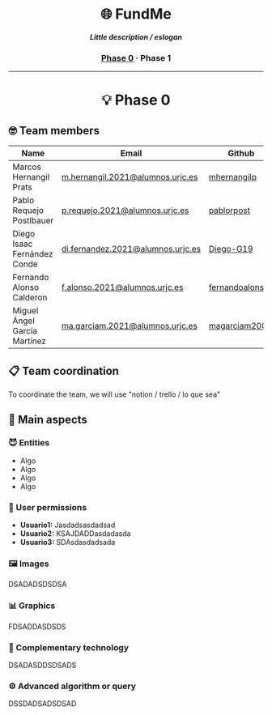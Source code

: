 <h1 align="center">
	🌐 FundMe
</h1>

<p align="center">
	<b><i>Little description / eslogan</i></b><br>
</p>

<h3 align="center">
	<a href="#phase-0">Phase 0</a>
	<span> · </span>
	<a>Phase 1</a>
</h3>

---

<h1 align="center" id="phase-0">
  💡 Phase 0
</h1>
<h2>
  🤓 Team members
</h2>

| Name | Email | Github |
|-----------|-----------|-----------|
| Marcos Hernangil Prats | m.hernangil.2021@alumnos.urjc.es  | [mhernangilp](https://github.com/mhernangilp)  |
| Pablo Requejo Postlbauer  | p.requejo.2021@alumnos.urjc.es  | [pablorpost](https://github.com/pablorpost)  |
| Diego Isaac Fernández Conde  | di.fernandez.2021@alumnos.urjc.es  | [Diego-G19](https://github.com/Diego-G19) |
| Fernando Alonso Calderon  | f.alonso.2021@alumnos.urjc.es  |  [fernandoalonsoo](https://github.com/fernandoalonsoo)  |
| Miguel Ángel García Martínez  | ma.garciam.2021@alumnos.urjc.es  | [magarciam2003](https://github.com/magarciam2003)  |

<h2>
  📋 Team coordination
</h2>

To coordinate the team, we will use "notion / trello / lo que sea"

<h2>
  🍆 Main aspects
</h2>

<h3>
  😈 Entities
</h3>

- Algo
- Algo
- Algo
- Algo

<h3>
  🔐 User permissions
</h3>

- **Usuario1:** Jasdadsasdadsad
- **Usuario2:** KSAJDADDasdadasda
- **Usuario3:** SDAsdasdadsada

<h3>
  🖼️ Images
</h3>

DSADADSDSDSA

<h3>
  📊 Graphics
</h3>

FDSADDASDSDS

<h3>
  🤖 Complementary technology
</h3>

DSADASDDSDSADS

<h3>
  ⚙️ Advanced algorithm or query
</h3>

DSSDADSADSDSAD

